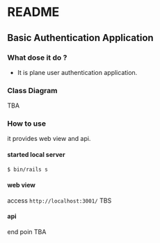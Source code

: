 # README
## Basic Authentication Application
### What dose it do ?
- It is plane user authentication application. 

### Class Diagram
TBA
### How to use
it provides web view and api.
#### started local server
```sh
$ bin/rails s
```
#### web view
access `http://localhost:3001/`
TBS
#### api
end poin
TBA